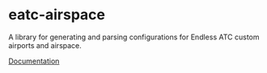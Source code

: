 # eatc-airspace

A library for generating and parsing configurations for Endless ATC custom airports and airspace.

[Documentation](https://zefir-git.github.io/eatc-airspace)
